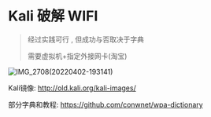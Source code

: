 # Kali 破解 WIFI

> 经过实践可行 , 但成功与否取决于字典
>
> 需要虚拟机+指定外接网卡(淘宝)

![IMG_2708(20220402-193141)](https://gitee.com/codezzq/blogImage/raw/master/img/IMG_2708(20220402-193141).JPG)

Kali镜像:  http://old.kali.org/kali-images/

部分字典和教程: https://github.com/conwnet/wpa-dictionary